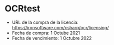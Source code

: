 # OCRtest
 - URL de la compra de la licencia: https://ironsoftware.com/csharp/ocr/licensing/
 - Fecha de compra: 1 Octube 2021
 - Fecha de vencimiento: 1 Octubre 2022
